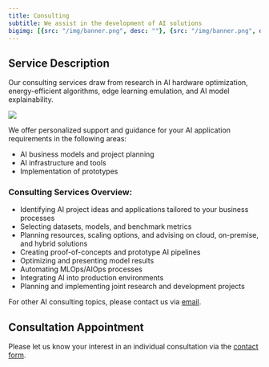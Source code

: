 ```yaml
---
title: Consulting
subtitle: We assist in the development of AI solutions
bigimg: [{src: "/img/banner.png", desc: ""}, {src: "/img/banner.png", desc: ""}, {src: "/img/banner.png", desc: ""}]
---
```

## Service Description
Our consulting services draw from research in AI hardware optimization, energy-efficient algorithms, edge learning emulation, and AI model explainability.

![](/img/consulting.png)

We offer personalized support and guidance for your AI application requirements in the following areas:

* AI business models and project planning
* AI infrastructure and tools
* Implementation of prototypes


### Consulting Services Overview:
- Identifying AI project ideas and applications tailored to your business processes
- Selecting datasets, models, and benchmark metrics
- Planning resources, scaling options, and advising on cloud, on-premise, and hybrid solutions
- Creating proof-of-concepts and prototype AI pipelines
- Optimizing and presenting model results
- Automating MLOps/AIOps processes
- Integrating AI into production environments
- Planning and implementing joint research and development projects

For other AI consulting topics, please contact us via [email](kisz@hpi.de).

## Consultation Appointment

Please let us know your interest in an individual consultation via the [contact form](https://hpi.de/das-hpi/registrierung/ki-servicezentrum-beratungswunsch/).